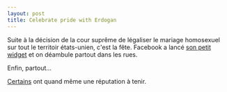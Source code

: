 ```yaml
---
layout: post
title: Celebrate pride with Erdogan
---
```

Suite à la décision de la cour suprême de légaliser le mariage
homosexuel sur tout le territoir états-unien, c'est la fête.
Facebook a lancé [son petit widget](https://www.facebook.com/celebratepride)
et on déambule partout dans les rues.

Enfin, partout...

[Certains](http://www.lemonde.fr/international/article/2015/06/28/la-police-reprime-violemment-la-trans-pride-d-istanbul_4663419_3210.html)
ont quand même une réputation à tenir.
